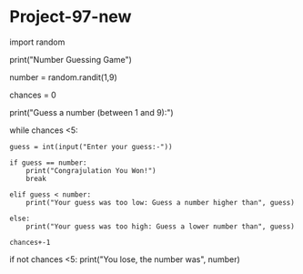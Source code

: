 ﻿# Project-97-new
 
import random

print("Number Guessing Game")

number = random.randit(1,9)

chances = 0

print("Guess a number (between 1 and 9):")


while chances <5:

    guess = int(input("Enter your guess:-"))

    if guess == number:
        print("Congrajulation You Won!")
        break

    elif guess < number:
        print("Your guess was too low: Guess a number higher than", guess)

    else:
        print("Your guess was too high: Guess a lower number than", guess)
    
    chances+-1

if not chances <5:
    print("You lose, the number was", number)
